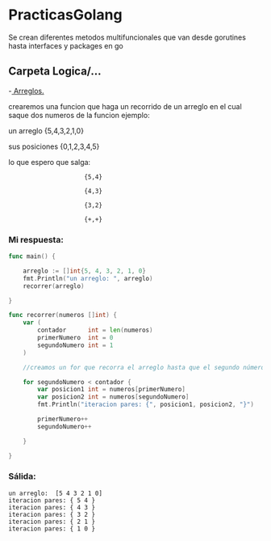 # PracticasGolang
Se crean diferentes metodos multifuncionales que van desde gorutines hasta interfaces y packages en go

## Carpeta Logica/... 
-<a href="https://github.com/AndresCortesA/PracticasGolang/tree/main/Logica/Arreglos">
Arreglos.
</a>

crearemos una funcion que haga un recorrido de un arreglo en el cual saque dos numeros de la funcion
ejemplo:

un arreglo {5,4,3,2,1,0}

sus posiciones {0,1,2,3,4,5}

lo que espero que salga: 

                         {5,4}
						             
                         {4,3}
						             
                         {3,2}
						             
                         {+,+}
			 
### Mi respuesta: 
			 
```Go
func main() {

	arreglo := []int{5, 4, 3, 2, 1, 0}
	fmt.Println("un arreglo: ", arreglo)
	recorrer(arreglo)

}

func recorrer(numeros []int) {
	var (
		contador      int = len(numeros)
		primerNumero  int = 0
		segundoNumero int = 1
	)

	//creamos un for que recorra el arreglo hasta que el segundo número llegue al final del mismo

	for segundoNumero < contador {
		var posicion1 int = numeros[primerNumero]
		var posicion2 int = numeros[segundoNumero]
		fmt.Println("iteracion pares: {", posicion1, posicion2, "}")

		primerNumero++
		segundoNumero++

	}

}

```
### Sálida:
```
un arreglo:  [5 4 3 2 1 0]
iteracion pares: { 5 4 }
iteracion pares: { 4 3 }
iteracion pares: { 3 2 }
iteracion pares: { 2 1 }
iteracion pares: { 1 0 }
```
